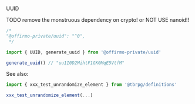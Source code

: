UUID

TODO remove the monstruous dependency on crypto! or NOT USE nanoid!!

```js
/*
"@offirmo-private/uuid": "^0",
 */

import { UUID, generate_uuid } from '@offirmo-private/uuid'

generate_uuid() // "uu1I0D2MihtF1GK0MqE5VtfM"
```

See also:
```js
import { xxx_test_unrandomize_element } from '@tbrpg/definitions'

xxx_test_unrandomize_element(...)
```
